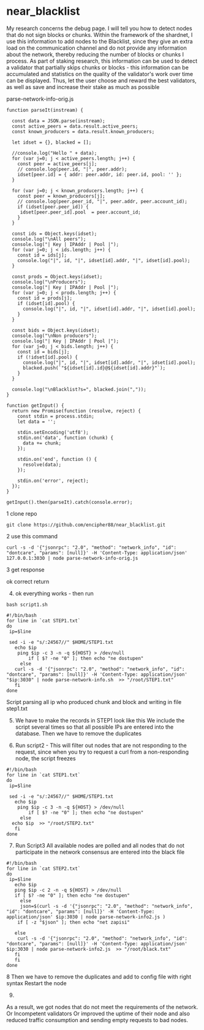 # near_blacklist

My research concerns the debug page. I will tell you how to detect nodes that do not sign blocks or chunks. Within the framework of the shardnet, I use this information to add nodes to the Blacklist, since they give an extra load on the communication channel and do not provide any information about the network, thereby reducing the number of blocks or chunks I process. As part of staking research, this information can be used to detect a validator that partially skips chunks or blocks - this information can be accumulated and statistics on the quality of the validator's work over time can be displayed. Thus, let the user choose and reward the best validators, as well as save and increase their stake as much as possible

parse-network-info-orig.js

```
function parseIt(instream) {

  const data = JSON.parse(instream);
  const active_peers = data.result.active_peers;
  const known_producers = data.result.known_producers;

  let idset = {}, blacked = [];

  //console.log("Hello " + data);
  for (var j=0; j < active_peers.length; j++) {
    const peer = active_peers[j];
    // console.log(peer.id, "|", peer.addr);
    idset[peer.id] = { addr: peer.addr, id: peer.id, pool: '' };
  }

  for (var j=0; j < known_producers.length; j++) {
    const peer = known_producers[j];
    // console.log(peer.peer_id, "|", peer.addr, peer.account_id);
    if (idset[peer.peer_id]) {
     idset[peer.peer_id].pool  = peer.account_id;
    }
  }

  const ids = Object.keys(idset);
  console.log("\nAll peers");
  console.log("| Key | IPAddr | Pool |");
  for (var j=0; j < ids.length; j++) {
    const id = ids[j];
    console.log("|", id, "|", idset[id].addr, "|", idset[id].pool);
  }

  const prods = Object.keys(idset);
  console.log("\nProducers");
  console.log("| Key | IPAddr | Pool |");
  for (var j=0; j < prods.length; j++) {
    const id = prods[j];
    if (idset[id].pool) {
      console.log("|", id, "|", idset[id].addr, "|", idset[id].pool);
    }
  }
	
  const bids = Object.keys(idset);
  console.log("\nNon producers");
  console.log("| Key | IPAddr | Pool |");
  for (var j=0; j < bids.length; j++) {
    const id = bids[j];
    if (!idset[id].pool) {
      console.log("|", id, "|", idset[id].addr, "|", idset[id].pool);
      blacked.push(`"${idset[id].id}@${idset[id].addr}"`);
    }
  }

  console.log("\nBlacklist?s=", blacked.join(","));
}

function getInput() {
  return new Promise(function (resolve, reject) {
    const stdin = process.stdin;
    let data = '';

    stdin.setEncoding('utf8');
    stdin.on('data', function (chunk) {
      data += chunk;
    });

    stdin.on('end', function () {
      resolve(data);
    });

    stdin.on('error', reject);
  });
}

getInput().then(parseIt).catch(console.error);
```

1 clone repo
```
git clone https://github.com/encipher88/near_blacklist.git
```

2 use this command
```
curl -s -d '{"jsonrpc": "2.0", "method": "network_info", "id": "dontcare", "params": [null]}' -H 'Content-Type: application/json' 127.0.0.1:3030 | node parse-network-info-orig.js
```

3 get response


ok correct return


4. ok everything works - then run 
```
bash script1.sh
```
```
#!/bin/bash
for line in `cat STEP1.txt`
do
 ip=$line

 sed -i -e "s/:24567//" $HOME/STEP1.txt
   echo $ip
    ping $ip -c 3 -n -q ${HOST} > /dev/null
    	if [ $? -ne "0" ]; then echo "ne dostupen"
     else
   curl -s -d '{"jsonrpc": "2.0", "method": "network_info", "id": "dontcare", "params": [null]}' -H 'Content-Type: application/json' "$ip:3030" | node parse-network-info.sh  >> "/root/STEP1.txt"
   fi
done 
```

Script parsing all ip who produced chunk and block and writing in file step1.txt

5. We have to make the records in STEP1 look like this 
We include the script several times so that all possible IPs are entered into the database.
Then we have to remove the duplicates


6. Run script2 - This will filter out nodes that are not responding to the request, since when you try to request a curl from a non-responding node, the script freezes

```
#!/bin/bash
for line in `cat STEP1.txt`
do
 ip=$line

 sed -i -e "s/:24567//" $HOME/STEP1.txt
   echo $ip
    ping $ip -c 3 -n -q ${HOST} > /dev/null
    	if [ $? -ne "0" ]; then echo "ne dostupen"
     else
  echo $ip  >> "/root/STEP2.txt"
   fi
done 
```

7. Run Script3  All available nodes are polled and all nodes that do not participate in the network consensus are entered into the black file

```
#!/bin/bash
for line in `cat STEP2.txt`
do
 ip=$line
   echo $ip
   ping $ip -c 2 -n -q ${HOST} > /dev/null
   if [ $? -ne "0" ]; then echo "ne dostupen"
     else
     json=$(curl -s -d '{"jsonrpc": "2.0", "method": "network_info", "id": "dontcare", "params": [null]}' -H 'Content-Type: application/json' $ip:3030 | node parse-network-info2.js )
    if [ -z "$json" ]; then echo "net zapisi"
   
   else 
    curl -s -d '{"jsonrpc": "2.0", "method": "network_info", "id": "dontcare", "params": [null]}' -H 'Content-Type: application/json' $ip:3030 | node parse-network-info2.js  >> "/root/black.txt" 
   fi
   fi
done 
```

8 Then we have to remove the duplicates and add to config file with right syntax
    Restart the node 

9. 
As a result, we got nodes that do not meet the requirements of the network.
Or
Incompetent validators
Or
improved the uptime of their node
and also reduced traffic consumption and sending empty requests to bad nodes.







